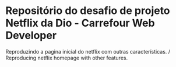 # Repositório do desafio de projeto Netflix da Dio - Carrefour Web Developer 
Reproduzindo a pagina inicial do netflix com outras características. / Reproducing netflix homepage with other features.
